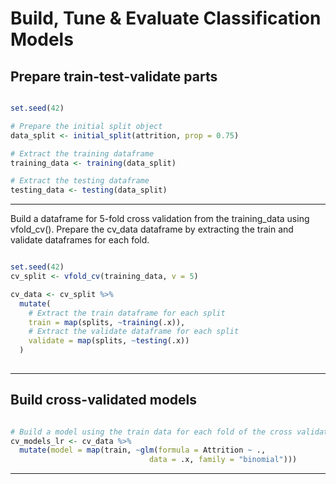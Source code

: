 # Build, Tune & Evaluate Classification Models

## Prepare train-test-validate parts

```r

set.seed(42)

# Prepare the initial split object
data_split <- initial_split(attrition, prop = 0.75)

# Extract the training dataframe
training_data <- training(data_split)

# Extract the testing dataframe
testing_data <- testing(data_split)

```

***

Build a dataframe for 5-fold cross validation from the training_data using vfold_cv().
Prepare the cv_data dataframe by extracting the train and validate dataframes for each fold.

```r

set.seed(42)
cv_split <- vfold_cv(training_data, v = 5)

cv_data <- cv_split %>% 
  mutate(
    # Extract the train dataframe for each split
    train = map(splits, ~training(.x)),
    # Extract the validate dataframe for each split
    validate = map(splits, ~testing(.x))
  )
  
```

***

## Build cross-validated models

```r

# Build a model using the train data for each fold of the cross validation
cv_models_lr <- cv_data %>% 
  mutate(model = map(train, ~glm(formula = Attrition ~ ., 
                               data = .x, family = "binomial")))

```

***

